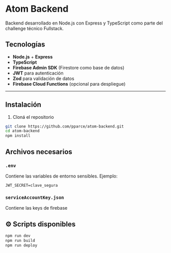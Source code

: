# Atom Backend

Backend desarrollado en Node.js con Express y TypeScript como parte del challenge técnico Fullstack.

## Tecnologías

- **Node.js** + **Express**
- **TypeScript**
- **Firebase Admin SDK** (Firestore como base de datos)
- **JWT** para autenticación
- **Zod** para validación de datos
- **Firebase Cloud Functions** (opcional para despliegue)

---

## Instalación

1. Cloná el repositorio

```bash
git clone https://github.com/pparce/atom-backend.git
cd atom-backend
npm install
```

## Archivos necesarios

### `.env`
Contiene las variables de entorno sensibles. Ejemplo:

```env
JWT_SECRET=clave_segura
```

### `serviceAccountKey.json`
Contiene las keys de firebase

## ⚙️ Scripts disponibles

```bash
npm run dev
npm run build
npm run deploy
```
